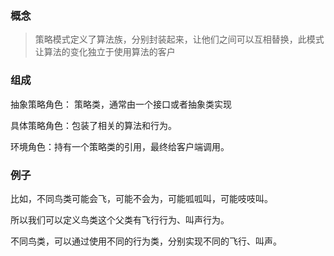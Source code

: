 ### 概念

> 策略模式定义了算法族，分别封装起来，让他们之间可以互相替换，此模式让算法的变化独立于使用算法的客户

### 组成

抽象策略角色： 策略类，通常由一个接口或者抽象类实现

具体策略角色：包装了相关的算法和行为。

环境角色：持有一个策略类的引用，最终给客户端调用。

### 例子

比如，不同鸟类可能会飞，可能不会为，可能呱呱叫，可能吱吱叫。

所以我们可以定义鸟类这个父类有飞行行为、叫声行为。

不同鸟类，可以通过使用不同的行为类，分别实现不同的飞行、叫声。
